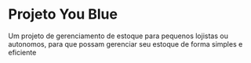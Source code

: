 # Projeto You Blue

Um projeto de gerenciamento de estoque para pequenos lojistas ou autonomos, para que possam gerenciar seu estoque de forma simples e eficiente
